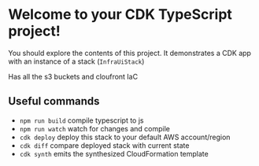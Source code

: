 # Welcome to your CDK TypeScript project!

You should explore the contents of this project. It demonstrates a CDK app with an instance of a stack (`InfraUiStack`)

Has all the s3 buckets and cloufront IaC

## Useful commands

 * `npm run build`   compile typescript to js
 * `npm run watch`   watch for changes and compile
 * `cdk deploy`      deploy this stack to your default AWS account/region
 * `cdk diff`        compare deployed stack with current state
 * `cdk synth`       emits the synthesized CloudFormation template
